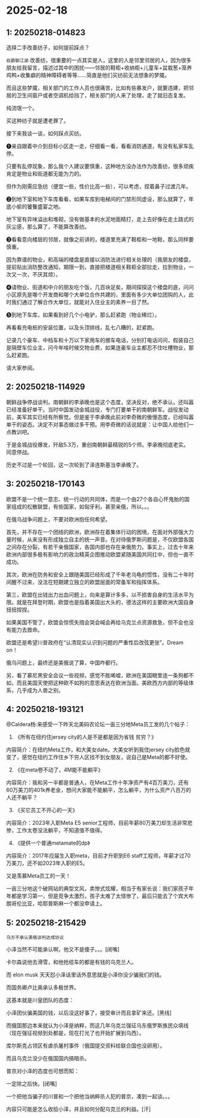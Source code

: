 # 2025-02-18

## 1: 20250218-014823

选择二手改善纺子，如何提前踩点？

`伯爵聊江湖` 改善纺，很重要的一点其实是人，这里的人是邻里邻居的人，因为很多朋友给我留言，描述过其中的困扰——邻居的鞋柜+收纳柜+儿童车+盆栽葱+笼养鸡鸭+收集癖的精神障碍者等等……简直是他们买纺前无法想象的梦魇。

而且这些梦魇，相关部门的工作人员也很痛苦，比如有些暴发户，就要违建，把邻居的卫生间窗户或者空调机给挡了，相关部门的人来了处理，走了就旧态复发。

纯流氓一个。

买这种纺子就是遭老罪了。

接下来我谈一谈，如何踩点买纺。

❶亲自跟着中介到目标小区走一走，仔细看一看，看看消防通道，有没有私家车乱停。

只要有乱停现象，那么我个人建议要慎重，这种地方没办法作为改善纺，很多顽疾肯定是物业和街道都无能为力的。

但作为刚需应急纺（便宜一些，性价比高一些），可以考虑，捏着鼻子过渡几年。

❷到地下室和地下车库看看，如果车库到电梯间的门禁形同虚设，那么就算了，年底小偷的饕餮盛宴之地。

地下室有异味溢出和堆砌，没有做基本的水泥地面精打，走上去好像在走土路式的灰尘感，那么算了，不能算改善纺。

❸看看意向楼层的邻居，就像之前讲的，楼道里充满了鞋柜和一地鞋，那么同样要慎重。

因为靠谱的物业，和高端的楼盘是直接以消防法进行相关处理的（我朋友的楼盘，提前贴出消防整改通知，期限一到，直接把楼道相关鞋柜全部拉走，拉到物业，一次又一次，不厌其烦）。

❹请物业、街道和中介的朋友吃个饭，几百块足矣，期间探探这个楼盘的底，问问小区原先是哪个开发商和哪个大单位合作共建的，里面有多少大单位团购的人，此时我们通过了解合作大单位，就能对入住业主的素养一目了然。

❺到地下车库，如果看到好几个小电驴，那么赶紧跑（物业稀烂）。

再看看充电桩的安装位置，以及头顶排线，乱七八糟的，赶紧跑。

记录几个豪车、中档车和十万以下家用车的挪车电话，分别打电话问问，假装自己是隔壁车位业主，问今年啥时候交物业费，如果连豪车业主都忍不住吐槽物业，那么赶紧跑。

请大家参阅。

## 2: 20250218-114929

朝鲜战争停战谈判。南朝鲜的李承晚也是这个态度，坚决反对，绝不承认。还叫嚣已经准备好单干。当时中国发动金城战役，专门打要单干的南朝鲜军。战役发动前，美军其实已经有所察觉。但是鉴于李承晚此前对李奇微的傲慢态度，已经叫嚣单干的姿态。决定不对事态做过多干预。用李奇微的话说就是：让中国人给他们一点教训吧。

于是金城战役爆发，歼敌5.3万，重创南朝鲜最精锐的5个师。李承晚彻底老实。同意停战。

历史不过是一个轮回，这一次轮到了泽连斯基当李承晚了。

## 3: 20250218-170143

欧盟不是一个统一意志、统一行动的共同体，而是一个由27个各自心怀鬼胎的国家组成的松散联盟，有些国家，如匈牙利，甚至亲俄，所以。。。

在俄乌战争问题上，不要对欧洲抱任何希望。

首先，并不存在一个团结的欧洲，欧洲存在着集体行动的困境，在面对外部强大力量时候，从来没有形成独立自主的统一声音。在对待俄罗斯问题是，不仅欧盟各国之间存在分裂，有若干亲俄国家，各国内部也存在亲俄势力。事实上，过去十年来欧洲内部很多极有影响力的政治精英企图推动欧盟紧随美国共同扛中，但也一直不成功。

其次，欧洲在防务和安全上跟随美国已经形成了千年老乌龟的惯性，没有二十年时间醒不过来，没法在短期建立独立的欧盟层面的常备军和指挥体系。

第三，欧盟在出钱出力出血问题上，向来是算计多多，以不损害自身的生活水平为限。就是在拜登时期，欧盟也是指着美国出大头的，德法这样的主要欧洲大国自身扭扭捏捏。

如果美国不管了，欧盟会惊慌失措会哭会喊会再给乌克兰点资源救急，但不会也没有能力去救命。

欧盟还是希望川普政府在“认清现实认识到问题的严重性后改弦更张”。Dream on！

俄乌问题上，最终还是美俄说了算，中国咋都行。

另，看了慕尼黑安全会议一些视频，感觉不胜唏嘘，欧洲在美国眼里连一条狗都不如，而且美国天使把这种欧不如狗的意思表达在欧洲当面。美欧西方内部的等级体系，几乎成为人兽之别。 ​​​

## 4: 20250218-193121

@Caldera杨:来感受一下昨天北美码农论坛一亩三分地Meta员工发的几个帖子：

1. 《所有在纽约住jersey city的人是不是都是因为省钱 贫穷？》

内容简介：在纽约Meta工作，和大美女date。大美女听到我住jersey city脸色就变了，感觉在纽约工作住乡下穷人区找不到女朋友，说自己是Meta的都不好使。

2. 《在meta卷不动了，4M能不能躺平》

内容简介：我和另一半都是普通人，在Meta工作十年净资产有4百万美刀，还有60万美刀的401k养老金，想问大家能不能躺平，怎么躺平，为什么资产八百万的人还不躺平？

3. 《买它员工不开心的一天》

内容简介：2023年入职Meta E5 senior工程师，目前年薪80万美刀却生活非常悲惨，工作太卷没法躺平，不知道值不值得。

4. 《提供一个普通metamate的dp》

内容简介：2017年应届生入职meta，目前才升职到E6 staff工程师，年薪才过70万美刀，还不如2023年入职的E5。

又是羡慕Meta员工的一天！

一亩三分地这个破网站的典型文风，卖惨式炫耀，相当于有家长说：我们家孩子年年都是学习第一，但是竞争太激烈，孩子太难了太怪惨了，最后只能去了个宾大布朗哥伦比亚，哈耶普斯麻一个都没申请上。

## 5: 20250218-215429

`乌方不承认美俄谈判达成协议` 

小泽当然不可能承认啊，他又不是傻子。。。[闭嘴]

卡尔森说他去滑雪，和他抢缆车的都是有钱的乌克兰人。

而 elon musk 天天怼小泽话里话外意思就是小泽你没少骗我们的钱。

而国务卿卢比奥承认多极世界。

这基本就是川皇团队的态度：

小泽团伙骗美国的钱，以后没这好事了，接受审计而且拿矿来还。[黑线]

而俄国那边本来就认为小泽是纳粹，而这几年乌克兰强征乌东俄罗斯族民众填线（现在强征视频到处都是，现在打光了也开始扩展到乌西）。

库尔斯克占领区有虐杀屠村事件（俄国提交资料给联合国也没卵用）。

而且乌克兰没少在俄国国内搞暗杀。

普京对小泽的态度也可想而知：

一定除之后快。[闭嘴]

一个把他当骗子的川普和一个把他当纳粹杀人犯的普京，凑到一起谈。。。

内容只可能是怎么收拾小泽，并且如何分配乌克兰的利益。[汗]

